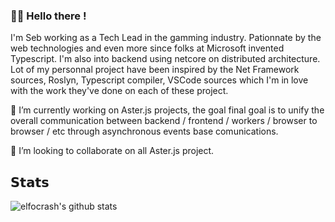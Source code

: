 ### :stars::stars: Hello there !

I'm Seb working as a Tech Lead in the gamming industry. Pationnate by the web technologies and even more since folks at Microsoft invented Typescript. I'm also into backend using netcore on distributed architecture. Lot of my personnal project have been inspired by the Net Framework sources, Roslyn, Typescript compiler, VSCode sources which I'm in love with the work they've done on each of these project.

 🔭 I’m currently working on Aster.js projects, the goal final goal is to unify the overall communication between backend / frontend / workers / browser to browser / etc through asynchronous events base comunications.

 👯 I’m looking to collaborate on all Aster.js project.


## 𝗦𝘁𝗮𝘁𝘀

![elfocrash's github stats](https://github-readme-stats.vercel.app/api?username=sebdoucet&show_icons=true&theme=dracula)
